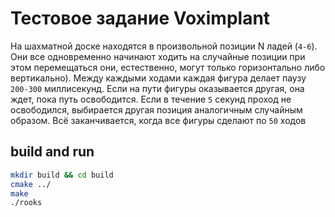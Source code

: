 # Тестовое задание Voximplant

На шахматной доске находятся в произвольной позиции N ладей (`4-6`). 
Они все одновременно начинают ходить на случайные позиции
при этом перемещаться они, естественно, могут только горизонтально либо вертикально).
Между каждыми ходами каждая фигура делает паузу `200-300` миллисекунд.
Если на пути фигуры оказывается другая, она ждет, пока путь освободится.
Если в течение `5` секунд проход не освободился, выбирается другая позиция аналогичным случайным образом.
Всё заканчивается, когда все фигуры сделают по `50` ходов

## build and run

```sh
mkdir build && cd build
cmake ../
make
./rooks
```